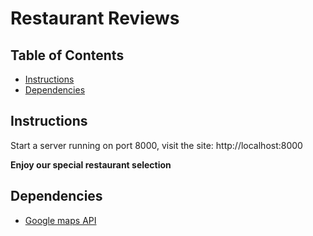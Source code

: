 # Restaurant Reviews

## Table of Contents

* [Instructions](#instructions)
* [Dependencies](#dependencies)

## Instructions

Start a server running on port 8000, visit the site: http://localhost:8000

**Enjoy our special restaurant selection**

## Dependencies

* [Google maps API](https://developers.google.com/maps/documentation/javascript/)
